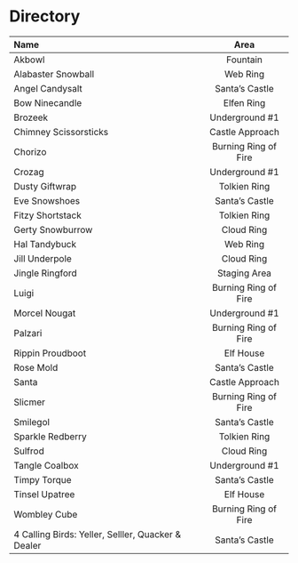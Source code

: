 # Directory #

Name|	Area
:--|:---:
Akbowl|	Fountain
Alabaster Snowball|	Web Ring
Angel Candysalt	|Santa’s Castle
Bow Ninecandle|	Elfen Ring
Brozeek	|Underground #1
Chimney Scissorsticks|	Castle Approach
Chorizo	|Burning Ring of Fire
Crozag	|Underground #1
Dusty Giftwrap	|Tolkien Ring
Eve Snowshoes	|Santa’s Castle
Fitzy Shortstack	|Tolkien Ring
Gerty Snowburrow	|Cloud Ring
Hal Tandybuck	|Web Ring
Jill Underpole	|Cloud Ring
Jingle Ringford	|Staging Area
Luigi	|Burning Ring of Fire
Morcel Nougat|	Underground #1
Palzari	|Burning Ring of Fire
Rippin Proudboot	|Elf House
Rose Mold	|Santa’s Castle
Santa	|Castle Approach
Slicmer	|Burning Ring of Fire
Smilegol	|Santa’s Castle
Sparkle Redberry	|Tolkien Ring
Sulfrod	|Cloud Ring
Tangle Coalbox|	Underground #1
Timpy Torque|	Santa’s Castle
Tinsel Upatree	|Elf House
Wombley Cube	|Burning Ring of Fire
4 Calling Birds: Yeller, Selller, Quacker & Dealer	| Santa’s Castle
